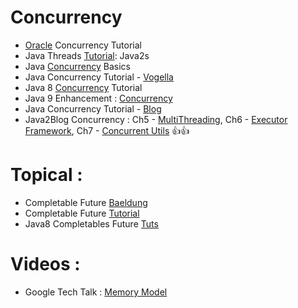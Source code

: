 # Concurrency
* [Oracle](https://docs.oracle.com/javase/tutorial/essential/concurrency/) Concurrency Tutorial
* Java Threads [Tutorial](http://www.java2s.com/Tutorials/Java/Java_Thread/index.htm): Java2s
* Java [Concurrency](https://www.ibm.com/developerworks/library/j-jvmc2/index.html) Basics
* Java Concurrency Tutorial - [Vogella](http://www.vogella.com/tutorials/JavaConcurrency/article.html)
* Java 8 [Concurrency](http://winterbe.com/posts/2015/04/07/java8-concurrency-tutorial-thread-executor-examples/) Tutorial
* Java 9 Enhancement : [Concurrency](https://www.javaworld.com/article/3198904/learn-java/java-9s-other-new-enhancements-part-6-concurrency.html)
* Java Concurrency Tutorial - [Blog](http://java-latte.blogspot.in/p/concurrency.html)
* Java2Blog Concurrency :  Ch5 - [MultiThreading](https://java2blog.com/java-thread-example/), 
Ch6 - [Executor Framework](https://java2blog.com/java-threadpoolexecutor-example/), 
Ch7 - [Concurrent Utils](https://java2blog.com/concurrenthashmap-in-java/) :+1::+1:

# Topical :
* Completable Future [Baeldung](http://www.baeldung.com/java-completablefuture)
* Completable Future [Tutorial](https://www.callicoder.com/java-8-completablefuture-tutorial/)
* Java8 Completables Future [Tuts](http://codingjunkie.net/completable-futures-part1/)

# Videos :
* Google Tech Talk : [Memory Model](https://www.youtube.com/watch?v=WTVooKLLVT8)
